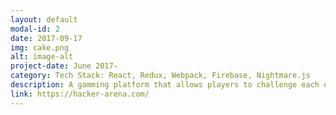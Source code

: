 ```yaml
---
layout: default
modal-id: 2
date: 2017-09-17
img: cake.png
alt: image-alt
project-date: June 2017-
category: Tech Stack: React, Redux, Webpack, Firebase, Nightmare.js
description: A gamming platform that allows players to challenge each others with coding game. Four modes are Classic Mode, Pair Mode, Code Run, and Solo Mode. Utilzed Google, Facebook and Email OAth flow to allow faster signing up.  
link: https://hacker-arena.com/
---
```

